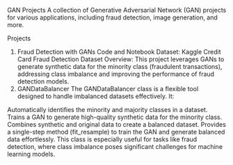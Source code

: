 GAN Projects
A collection of Generative Adversarial Network (GAN) projects for various applications, including fraud detection, image generation, and more.

Projects
1. Fraud Detection with GANs
Code and Notebook
Dataset: Kaggle Credit Card Fraud Detection Dataset
Overview:
This project leverages GANs to generate synthetic data for the minority class (fraudulent transactions), addressing class imbalance and improving the performance of fraud detection models.
2. GANDataBalancer
The GANDataBalancer class is a flexible tool designed to handle imbalanced datasets effectively. It:

Automatically identifies the minority and majority classes in a dataset.
Trains a GAN to generate high-quality synthetic data for the minority class.
Combines synthetic and original data to create a balanced dataset.
Provides a single-step method (fit_resample) to train the GAN and generate balanced data effortlessly.
This class is especially useful for tasks like fraud detection, where class imbalance poses significant challenges for machine learning models.
